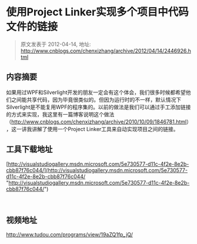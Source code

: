 # 使用Project Linker实现多个项目中代码文件的链接 
> 原文发表于 2012-04-14, 地址: http://www.cnblogs.com/chenxizhang/archive/2012/04/14/2446926.html 


内容摘要
----

 如果用过WPF和Silverlight开发的朋友一定会有这个体会，我们很多时候都希望他们之间能共享代码，因为毕竟很类似的。但因为运行时的不一样，默认情况下Silverlight是不能复用WPF的程序集的。以前的做法是我们可以通过手工添加链接的方式来实现，我这里有一篇博客说明这个做法（<http://www.cnblogs.com/chenxizhang/archive/2010/10/09/1846781.html>） ，这一讲我讲解了使用一个Project Linker工具来自动实现项目之间的链接。  


 工具下载地址
------

 [http://visualstudiogallery.msdn.microsoft.com/5e730577-d11c-4f2e-8e2b-cbb87f76c044/](http://visualstudiogallery.msdn.microsoft.com/5e730577-d11c-4f2e-8e2b-cbb87f76c044/ "http://visualstudiogallery.msdn.microsoft.com/5e730577-d11c-4f2e-8e2b-cbb87f76c044/")

  

 视频地址
----

 <http://www.tudou.com/programs/view/19aZQ1fp_jQ/>

 